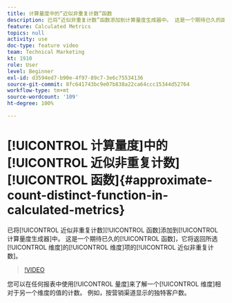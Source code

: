 ```yaml
---
title: 计算量度中的“近似非重复计数”函数
description: 已将“近似非重复计数”函数添加到计算量度生成器中。 这是一个期待已久的函数，它将返回所选维度的维度项的近似非重复计数。
feature: Calculated Metrics
topics: null
activity: use
doc-type: feature video
team: Technical Marketing
kt: 1910
role: User
level: Beginner
exl-id: d3594ed7-b90e-4f97-89c7-3e6c75534136
source-git-commit: 8fc641743bc9e07b838a22ca64ccc15344d52764
workflow-type: tm+mt
source-wordcount: '109'
ht-degree: 100%

---
```


# [!UICONTROL 计算量度]中的[!UICONTROL 近似非重复计数][!UICONTROL 函数]{#approximate-count-distinct-function-in-calculated-metrics}

已将[!UICONTROL 近似非重复计数][!UICONTROL 函数]添加到[!UICONTROL 计算量度生成器]中。 这是一个期待已久的[!UICONTROL 函数]，它将返回所选[!UICONTROL 维度]的[!UICONTROL 维度]项的[!UICONTROL 近似非重复计数]。

>[!VIDEO](https://video.tv.adobe.com/v/23722/?quality=12&learn=on)

您可以在任何报表中使用[!UICONTROL 量度]来了解一个[!UICONTROL 维度]相对于另一个维度的值的计数。 例如，按营销渠道显示的独特客户数。
